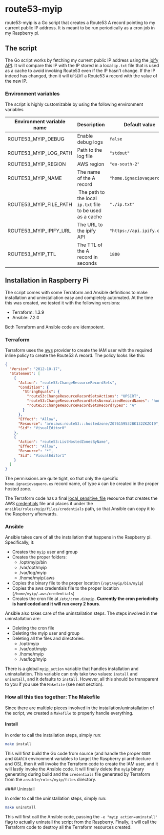 # route53-myip

route53-myip is a Go script that creates a Route53 A record pointing to my current public IP address. It is meant to be run periodically as a cron job in my Raspberry pi.

## The script

The Go script works by fetching my current public IP address using the [ipify API](https://ipify.org). It will compare this IP with the IP stored in a local `ip.txt` file that is used as a cache to avoid invoking Route53 even if the IP hasn't change. If the IP indeed has changed, then it will `UPSERT` a Route53 `A` record with the value of the new IP.

### Environment variables

The script is highly customizable by using the following environment variables

| Environment variable name | Description                                               | Default value              |
| ------------------------- | --------------------------------------------------------- | -------------------------- |
| ROUTE53_MYIP_DEBUG        | Enable debug logs                                         | `false`                    |
| ROUTE53_MYIP_LOG_PATH     | Path to the log file                                      | `"stdout"`                 |
| ROUTE53_MYIP_REGION       | AWS region                                                | `"eu-south-2"`             |
| ROUTE53_MYIP_NAME         | The name of the A record                                  | `"home.ignaciovaquero.es"` |
| ROUTE53_MYIP_FILE_PATH    | The path to the local `ip.txt` file to be used as a cache | `"./ip.txt"`               |
| ROUTE53_MYIP_IPIFY_URL    | The URL to the ipify API                                  | `"https://api.ipify.org"`  |
| ROUTE53_MYIP_TTL          | The TTL of the A record in seconds                        | `1800`                     |


## Installation in Raspberry Pi

The script comes with some Terraform and Ansible definitions to make installation and uninstallation easy and completely automated. At the time this was created, we tested it with the following versions:
- Terraform: 1.3.9
- Ansible: 7.2.0

Both Terraform and Ansible code are idempotent.

### Terraform

Terraform uses the [aws](https://registry.terraform.io/providers/hashicorp/aws/4.55.0) provider to create the IAM user with the required inline policy to create the Route53 A record. The policy looks like this:

```json
{
  "Version": "2012-10-17",
  "Statement": [
    {
      "Action": "route53:ChangeResourceRecordSets",
      "Condition": {
        "StringEquals": {
          "route53:ChangeResourceRecordSetsActions": "UPSERT",
          "route53:ChangeResourceRecordSetsNormalizedRecordNames": "home.ignaciovaquero.es",
          "route53:ChangeResourceRecordSetsRecordTypes": "A"
        }
      },
      "Effect": "Allow",
      "Resource": "arn:aws:route53:::hostedzone/Z076159532BK132ZKZOI9",
      "Sid": "VisualEditor0"
    },
    {
      "Action": "route53:ListHostedZonesByName",
      "Effect": "Allow",
      "Resource": "*",
      "Sid": "VisualEditor1"
    }
  ]
}
```

The permissions are quite tight, so that only the specific `home.ignaciovaquero.es` record name, of type `A` can be created in the proper hosted zone.

The Terraform code has a final [local_sensitive_file](https://registry.terraform.io/providers/hashicorp/local/2.3.0/docs/resources/sensitive_file) resource that creates the AWS [credentials](https://docs.aws.amazon.com/cli/latest/userguide/cli-configure-files.html#cli-configure-files-where) file and places it under the `ansible/roles/myip/files/credentials` path, so that Ansible can copy it to the Raspberry afterwards.

### Ansible

Ansible takes care of all the installation that happens in the Raspberry pi. Specifically, it:
- Creates the `myip` user and group
- Creates the proper folders:
  - /opt/myip/bin
  - /var/opt/myip
  - /var/log/myip
  - /home/myip/.aws
- Copies the binary file to the proper location (`/opt/myip/bin/myip`)
- Copies the aws credentials file to the proper location (`/home/myip/.aws/credentials`)
- Creates the cron file at `/etc/cron.d/myip`. **Currently the cron periodicity is hard coded and it will run every 2 hours**.

Ansible also takes care of the uninstallation steps. The steps involved in the uninstallation are:
- Deleting the cron file
- Deleting the myip user and group
- Deleting all the files and directories:
  - /opt/myip
  - /var/opt/myip
  - /home/myip
  - /var/log/myip

There is a global `myip_action` variable that handles installation and uninstallation. This variable can only take two values: `install` and `uninstall`, and it defaults to `install`. However, all this should be transparent to you if you use the `Makefile` (see next section).

### How all this ties together: The Makefile

Since there are multiple pieces involved in the installation/uninstallation of the script, we created a `Makefile` to properly handle everything.

#### Install

In order to call the installation steps, simply run:
```bash
make install
```

This will first build the Go code from source (and handle the proper `GOOS` and `GOARCH` environment variables to target the Raspberry pi architecture and OS), then it will invoke the Terraform code to create the IAM user, and it will lastly invoke the Ansible code. It will finally delete the `myip` binary generating during build and the `credentials` file generated by Terraform from the `ansible/roles/myip/files` directory.

#### Uninstall

In order to call the uninstallation steps, simply run:
```bash
make uninstall
```

This will first call the Ansible code, passing the `-e "myip_action=uninstall"` flag to actually uninstall the script from the Raspberry. Finally, it will call the Terraform code to destroy all the Terraform resources created.

